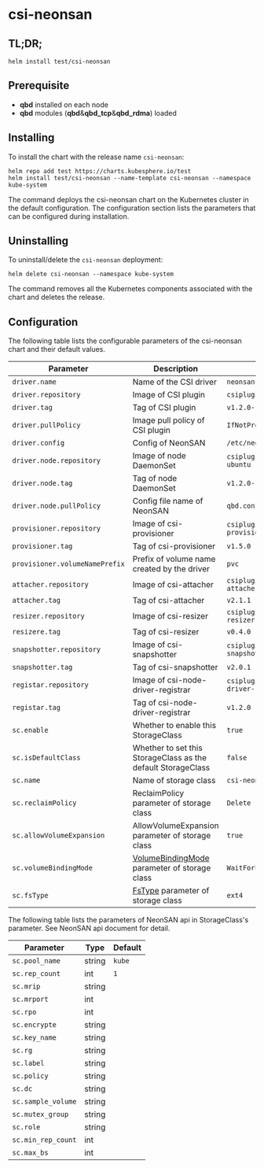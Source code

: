 # csi-neonsan 

## TL;DR;

```console
helm install test/csi-neonsan
```

## Prerequisite
- **qbd** installed on each node
- **qbd** modules (**qbd**&**qbd_tcp**&**qbd_rdma**) loaded


## Installing

To install the chart with the release name `csi-neonsan`:

```console
helm repo add test https://charts.kubesphere.io/test
helm install test/csi-neonsan --name-template csi-neonsan --namespace kube-system
```

The command deploys the csi-neonsan chart on the Kubernetes cluster in the default configuration. The configuration section lists the parameters that can be configured during installation.

## Uninstalling

To uninstall/delete the `csi-neonsan` deployment:

```console
helm delete csi-neonsan --namespace kube-system
```

The command removes all the Kubernetes components associated with the chart and deletes the release.

## Configuration

The following table lists the configurable parameters of the csi-neonsan chart and their default values.

Parameter | Description | Default
--- | --- | ---
`driver.name` | Name of the CSI driver | `neonsan.csi.qingstor.com`
`driver.repository` | Image of CSI plugin| `csiplugin/csi-neonsan`
`driver.tag` | Tag of CSI plugin | `v1.2.0-rc2 `
`driver.pullPolicy` | Image pull policy of CSI plugin | `IfNotPresent`
`driver.config` | Config of NeonSAN | `/etc/neonsan/qbd.conf`
`driver.node.repository` | Image of node DaemonSet| `csiplugin/csi-neonsan-ubuntu`
`driver.node.tag` | Tag of node DaemonSet | `v1.2.0-rc2`
`driver.node.pullPolicy` | Config file name of NeonSAN | `qbd.conf`
`provisioner.repository` | Image of csi-provisioner | `csiplugin/k8scsi/csi-provisioner`
`provisioner.tag` | Tag of csi-provisioner | `v1.5.0`
`provisioner.volumeNamePrefix` | Prefix of volume name created by the driver | `pvc`
`attacher.repository` | Image of csi-attacher | `csiplugin/k8scsi/csi-attacher`
`attacher.tag` | Tag of csi-attacher | `v2.1.1`
`resizer.repository` | Image of csi-resizer | `csiplugin/k8scsi/csi-resizer`
`resizere.tag` | Tag of csi-resizer | `v0.4.0`
`snapshotter.repository` | Image of csi-snapshotter | `csiplugin/csi-snapshotter`
`snapshotter.tag` | Tag of csi-snapshotter | `v2.0.1`
`registar.repository` | Image of csi-node-driver-registrar| `csiplugin/csi-node-driver-registrar`
`registar.tag` | Tag of csi-node-driver-registrar | `v1.2.0`
`sc.enable` | Whether to enable this StorageClass | `true`
`sc.isDefaultClass` | Whether to set this StorageClass as the default StorageClass | `false`
`sc.name` | Name of storage class | `csi-neonsan`
`sc.reclaimPolicy` | ReclaimPolicy parameter of storage class | `Delete`
`sc.allowVolumeExpansion` | AllowVolumeExpansion parameter of storage class | `true`
`sc.volumeBindingMode` | [VolumeBindingMode](https://github.com/yunify/qingcloud-csi/blob/master/docs/user-guide.md#topology-awareness) parameter of storage class | `WaitForFirstConsumer`
`sc.fsType` | [FsType](https://github.com/yunify/qingcloud-csi/blob/master/docs/user-guide.md#fstype) parameter of storage class | `ext4`

The following table lists the parameters of NeonSAN api in StorageClass's parameter. See NeonSAN api document for detail.

Parameter | Type | Default
--- | --- | ---
`sc.pool_name`| string | `kube`
`sc.rep_count`| int| `1`
`sc.mrip` | string |
`sc.mrport` | int |  
`sc.rpo` | int | 
`sc.encrypte` | string |  
`sc.key_name` | string | 
`sc.rg` | string | 
`sc.label` | string | 
`sc.policy` | string| 
`sc.dc` | string
`sc.sample_volume` | string| 
`sc.mutex_group` | string | 
`sc.role` | string | 
`sc.min_rep_count` | int| 
`sc.max_bs` | int | 


